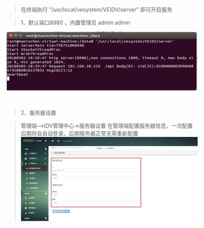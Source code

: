 <blockquote class="warning">
	在终端执行 "/usr/local/vesystem/VEIDV/server" 即可开启服务
</blockquote> 

<blockquote class="success">
1、默认端口8980 ，内置管理员  admin  admin 
</blockquote> 

![](../images/screenshot_1526265139106.png)


</br>
<blockquote class="success">
2、服务器设置 
</blockquote> 

> 管理端—>IDV管理中心->服务器设置
> 在管理端配置服务器信息，一次配置后期将会自动登录，后期服务器正常无需重新配置
> ![](../images/screenshot_1526265355156.png)
